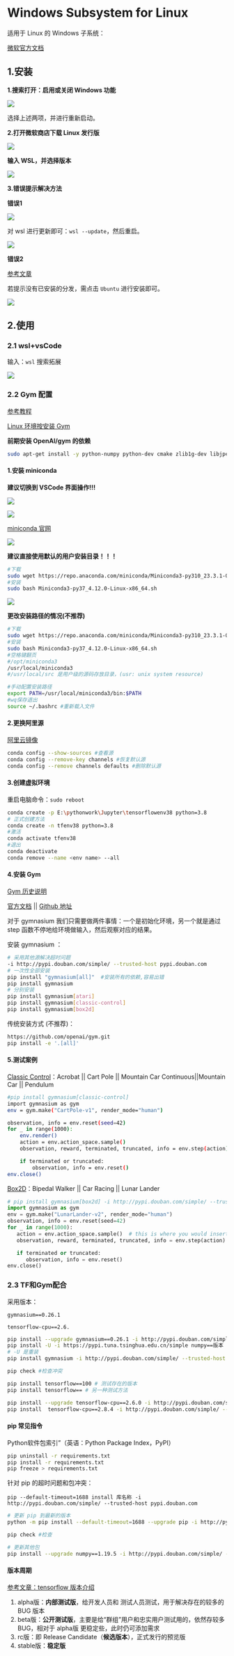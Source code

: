# Windows Subsystem for Linux

适用于 Linux 的 Windows 子系统：

[微软官方文档](https://learn.microsoft.com/zh-cn/windows/wsl/)

## 1.安装

**1.搜索打开：启用或关闭 Windows 功能**

![](img/01.jpg)

选择上述两项，并进行重新启动。

**2.打开微软商店下载 Linux 发行版**

![](img/02.jpg)

**输入 WSL，并选择版本**

![](img/03.jpg)

**3.错误提示解决方法**

**错误1**

![](img/04.jpg)

对 wsl 进行更新即可：`wsl --update`，然后重启。

![](img/05.jpg)

**错误2**

[参考文章](https://zhuanlan.zhihu.com/p/612154391)

若提示没有已安装的分发，需点击 `Ubuntu` 进行安装即可。

![](img/06.jpg)

## 2.使用

### 2.1 wsl+vsCode

输入：`wsl` 搜索拓展

![](img/07.jpg)

### 2.2 Gym 配置

[参考教程](https://cloud.tencent.com/developer/article/1835263)

[Linux 环境按安装 Gym](https://www.jianshu.com/p/536d300a397e)

**前期安装 OpenAI/gym 的依赖**

```bash
sudo apt-get install -y python-numpy python-dev cmake zlib1g-dev libjpeg-dev xvfb ffmpeg xorg-dev python-opengl libboost-all-dev libsdl2-dev swig
```

#### 1.安装 miniconda

**建议切换到 VSCode 界面操作!!!**

![](img/31.jpg)

![](img/32.jpg)

[miniconda 官网](https://docs.conda.io/en/latest/miniconda.html#)

![](img/29.jpg)

**建议直接使用默认的用户安装目录！！！**

```bash
#下载
sudo wget https://repo.anaconda.com/miniconda/Miniconda3-py310_23.3.1-0-Linux-x86_64.sh
#安装
sudo bash Miniconda3-py37_4.12.0-Linux-x86_64.sh
```

![](img/30.jpg)



**更改安装路径的情况(不推荐)**

```bash
#下载
sudo wget https://repo.anaconda.com/miniconda/Miniconda3-py310_23.3.1-0-Linux-x86_64.sh
#安装
sudo bash Miniconda3-py37_4.12.0-Linux-x86_64.sh
#空格键翻页
#/opt/miniconda3
/usr/local/miniconda3
#/usr/local/src 是用户级的源码存放目录，(usr: unix system resource)

#手动配置安装路径
export PATH=/usr/local/miniconda3/bin:$PATH
#wq保存退出
source ~/.bashrc #重新载入文件
```

#### 2.更换阿里源

[阿里云镜像](https://developer.aliyun.com/mirror/anaconda?spm=a2c6h.13651102.0.0.5bfd1b11c4pvr9)

```bash
conda config --show-sources #查看源
conda config --remove-key channels #恢复默认源
conda config --remove channels defaults #删除默认源
```

#### 3.创建虚拟环境

重启电脑命令：`sudo reboot`

```bash
conda create -p E:\pythonwork\Jupyter\tensorflowenv38 python=3.8 
# 正式创建方法
conda create -n tfenv38 python=3.8
#激活
conda activate tfenv38
#退出
conda deactivate
conda remove --name <env name> --all
```

#### 4.安装 Gym

[Gym 历史说明](https://it.cha138.com/javascript/show-1976535.html)

[官方文档](https://gymnasium.farama.org/) || [Github 地址](https://github.com/Farama-Foundation/Gymnasium)

对于 gymnasium 我们只需要做两件事情：一个是初始化环境，另一个就是通过 step 函数不停地给环境做输入，然后观察对应的结果。

安装 gymnasium ：

```bash
# 采用其他源解决超时问题
-i http://pypi.douban.com/simple/ --trusted-host pypi.douban.com
# 一次性全部安装
pip install "gymnasium[all]"  #安装所有的依赖,容易出错
pip install gymnasium 
# 分别安装
pip install gymnasium[atari]
pip install gymnasium[classic-control]
pip install gymnasium[box2d]
```

传统安装方式 (不推荐)：

```bash
https://github.com/openai/gym.git
pip install -e '.[all]'
```

#### 5.测试案例

[Classic Control](https://gymnasium.farama.org/environments/classic_control/#classic-control)：Acrobat || Cart Pole || Mountain Car Continuous||Mountain Car || Pendulum

```bash
#pip install gymnasium[classic-control]
import gymnasium as gym
env = gym.make("CartPole-v1", render_mode="human")

observation, info = env.reset(seed=42)
for _ in range(1000):
    env.render()
    action = env.action_space.sample()
    observation, reward, terminated, truncated, info = env.step(action)

    if terminated or truncated:
        observation, info = env.reset()
env.close()
```

[Box2D](https://gymnasium.farama.org/environments/box2d/)：Bipedal Walker || Car Racing || Lunar Lander

```python
# pip install gymnasium[box2d] -i http://pypi.douban.com/simple/ --trusted-host pypi.douban.com
import gymnasium as gym
env = gym.make("LunarLander-v2", render_mode="human")
observation, info = env.reset(seed=42)
for _ in range(1000):
   action = env.action_space.sample()  # this is where you would insert your policy
   observation, reward, terminated, truncated, info = env.step(action)

   if terminated or truncated:
      observation, info = env.reset()
env.close()
```

### 2.3 TF和Gym配合

采用版本：

`gymnasium==0.26.1`

`tensorflow-cpu==2.6.`

```bash
pip install --upgrade gymnasium==0.26.1 -i http://pypi.douban.com/simple/ --trusted-host pypi.douban.com
pip install -U -i https://pypi.tuna.tsinghua.edu.cn/simple numpy==版本
# -U 是重装
pip install gymnasium -i http://pypi.douban.com/simple/ --trusted-host pypi.douban.com

pip check #检查冲突

pip install tensorflow==100 # 测试存在的版本
pip install tensorflow== # 另一种测试方法

pip install --upgrade tensorflow-cpu==2.6.0 -i http://pypi.douban.com/simple/ --trusted-host pypi.douban.com
pip install  tensorflow-cpu==2.8.4 -i http://pypi.douban.com/simple/ --trusted-host pypi.douban.com
```

#### pip 常见指令

Python软件包索引”（英语：Python Package Index，PyPI）

```bash
pip uninstall -r requirements.txt
pip install -r requirements.txt
pip freeze > requirements.txt
```

针对 pip 的超时问题和包冲突：

`pip --default-timeout=1688 install 库名称 -i http://pypi.douban.com/simple/ --trusted-host pypi.douban.com `

```bash
# 更新 pip 到最新的版本
python -m pip install --default-timeout=1688 --upgrade pip -i http://pypi.douban.com/simple/ --trusted-host pypi.douban.com #解决超时问题

pip check #检查

# 更新其他包
pip install --upgrade numpy==1.19.5 -i http://pypi.douban.com/simple/ --trusted-host pypi.douban.com
```

#### 版本周期

[参考文章：tensorflow 版本介绍](https://www.cnblogs.com/shuaishuaidefeizhu/p/11098310.html)

1. alpha版：**内部测试版**，给开发人员和 测试人员测试，用于解决存在的较多的 BUG 版本
2. beta版：**公开测试版**，主要是给“群组”用户和忠实用户测试用的，依然存较多 BUG，相对于 alpha版 更稳定些，此时仍可添加需求
3. rc版：即 Release Candidate（**候选版本**），正式发行的预览版
4. stable版：**稳定版**









